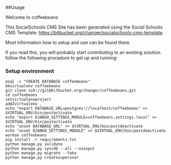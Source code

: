 ##Usage

Welcome to coffeebeans

This SocialSchools CMS Site has been generated using the Social Schools CMS Template: https://bitbucket.org/changer/socialschools-cms-template

Most information how to setup and use can be found there. 

If you read this, you will probably start contributing to an existing solution. follow the following procedure to get up and running:

### Setup environment

```
psql -c "CREATE DATABASE coffeebeans"
mkvirtualenv coffeebeans
git clone ssh://git@bitbucket.org/changer/coffeebeans.git
cd coffeebeans
setvirtualenvproject
add2virtualenv .
echo "export DATABASE_URL=postgres://localhost/coffeebeans" >> $VIRTUAL_ENV/bin/postactivate
echo "export DJANGO_SETTINGS_MODULE=coffeebeans.settings.local" >> $VIRTUAL_ENV/bin/postactivate
echo "unset DATABASE_URL" >> $VIRTUAL_ENV/bin/postdeactivate
echo "unset DJANGO_SETTINGS_MODULE" >> $VIRTUAL_ENV/bin/postdeactivate
workon coffeebeans
pip install -r requirements.txt
python manage.py validate
python manage.py syncdb --all --noinput 
python manage.py migrate --fake
python manage.py createsuperuser
```

